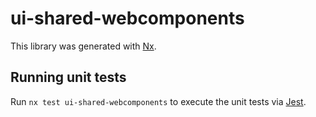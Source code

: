 # ui-shared-webcomponents

This library was generated with [Nx](https://nx.dev).

## Running unit tests

Run `nx test ui-shared-webcomponents` to execute the unit tests via [Jest](https://jestjs.io).
